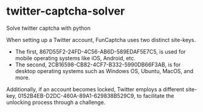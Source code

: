 # twitter-captcha-solver
Solve twitter captcha with python


When setting up a Twitter account, FunCaptcha uses two distinct site-keys. 
- The first, 867D55F2-24FD-4C56-AB6D-589EDAF5E7C5, is used for mobile operating systems like iOS, Android, etc. 
- The second, 2CB16598-CB82-4CF7-B332-5990DB66F3AB, is for desktop operating systems such as Windows OS, Ubuntu, MacOS, and more. 

Additionally, if an account becomes locked, Twitter employs a different site-key, 0152B4EB-D2DC-460A-89A1-629838B529C9, to facilitate the unlocking process through a challenge.





